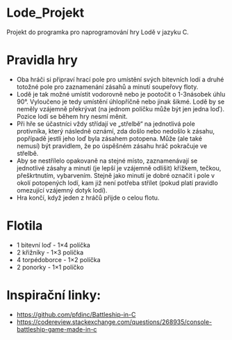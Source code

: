 # Lode_Projekt
Projekt do programka pro naprogramování hry Lodě v jazyku C.

# Pravidla hry
- Oba hráči si připraví hrací pole pro umístění svých bitevních lodí a druhé totožné pole pro zaznamenání zásahů a minutí soupeřovy floty.
- Lodě je tak možné umístit vodorovně nebo je pootočit o 1-3násobek úhlu 90°. Vyloučeno je tedy umístění úhlopříčně nebo jinak šikmé. Lodě by se neměly vzájemně překrývat (na jednom políčku může být jen jedna loď). Pozice lodí se během hry nesmí měnit. 
- Při hře se účastníci vždy střídají ve „střelbě“ na jednotlivá pole protivníka, který následně oznámí, zda došlo nebo nedošlo k zásahu, popřípadě jestli jeho loď byla zásahem potopena. Může (ale také nemusí) být pravidlem, že po úspěšném zásahu hráč pokračuje ve střelbě.
- Aby se nestřílelo opakovaně na stejné místo, zaznamenávají se jednotlivé zásahy a minutí (je lepší je vzájemně odlišit) křížkem, tečkou, přeškrtnutím, vybarvením. Stejně jako minutí je dobré označit i pole v okolí potopených lodí, kam již není potřeba střílet (pokud platí pravidlo omezující vzájemný dotyk lodí).
- Hra končí, když jeden z hráčů přijde o celou flotu. 

# Flotila
- 1 bitevní loď - 1×4 políčka
- 2 křižníky - 1×3 políčka
- 4 torpédoborce - 1×2 políčka 
- 2 ponorky - 1×1 políčko 

# Inspirační linky:
- https://github.com/pfdinc/Battleship-in-C
- https://codereview.stackexchange.com/questions/268935/console-battleship-game-made-in-c
